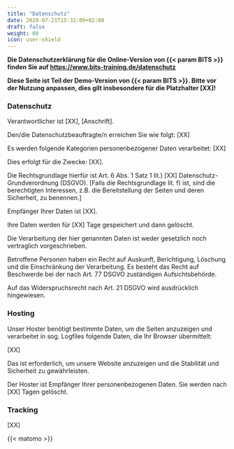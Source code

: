 ```yaml
---
title: "Datenschutz"
date: 2020-07-21T15:32:09+02:00
draft: false
weight: 60
icon: user-shield
---
```


**Die Datenschutzerklärung für die Online-Version von {{< param BITS >}} finden Sie auf https://www.bits-training.de/datenschutz**

**Diese Seite ist Teil der Demo-Version von {{< param BITS >}}. Bitte vor der Nutzung anpassen, dies gilt insbesondere für die Platzhalter [XX]!**

### Datenschutz

Verantwortlicher ist [XX], [Anschrift].

Den/die Datenschutzbeauftragte/n erreichen Sie wie folgt: [XX]

Es werden folgende Kategorien personenbezogener Daten verarbeitet: [XX]

Dies erfolgt für die Zwecke: [XX].

Die Rechtsgrundlage hierfür ist Art. 6 Abs. 1 Satz 1 lit.) [XX] Datenschutz-Grundverordnung (DSGVO). [Falls die Rechtsgrundlage lit. f) ist, sind die berechtigten Interessen, z.B. die Bereitstellung der Seiten und deren Sicherheit, zu benennen.]

Empfänger Ihrer Daten ist [XX].

Ihre Daten werden für [XX] Tage gespeichert und dann gelöscht.

Die Verarbeitung der hier genannten Daten ist weder gesetzlich noch vertraglich vorgeschrieben. 

Betroffene Personen haben ein Recht auf Auskunft, Berichtigung, Löschung und die Einschränkung der Verarbeitung. Es besteht das Recht auf Beschwerde bei der nach Art. 77 DSGVO zuständigen Aufsichtsbehörde.

Auf das Widerspruchsrecht nach Art. 21 DSGVO wird ausdrücklich hingewiesen.

### Hosting

Unser Hoster benötigt bestimmte Daten, um die Seiten anzuzeigen und verarbeitet in sog. Logfiles folgende Daten, die Ihr Browser übermittelt:

[XX]

Das ist erforderlich, um unsere Website anzuzeigen und die Stabilität und Sicherheit zu gewährleisten. 

Der Hoster ist Empfänger Ihrer personenbezogenen Daten. Sie werden nach [XX] Tagen gelöscht.

### Tracking

[XX]

{{< matomo >}}